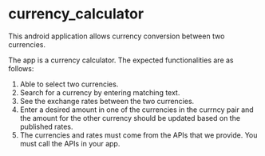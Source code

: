 # currency_calculator
This android application allows currency conversion between two currencies.

The app is a currency calculator. The expected functionalities are as follows:
1. Able to select two currencies.
2. Search for a currency by entering matching text.
3. See the exchange rates between the two currencies.
4. Enter a desired amount in one of the currencies in the currncy pair and the amount for the other currency should be updated based on the published rates.
5. The currencies and rates must come from the APIs that we provide. You must call the APIs in your app.

